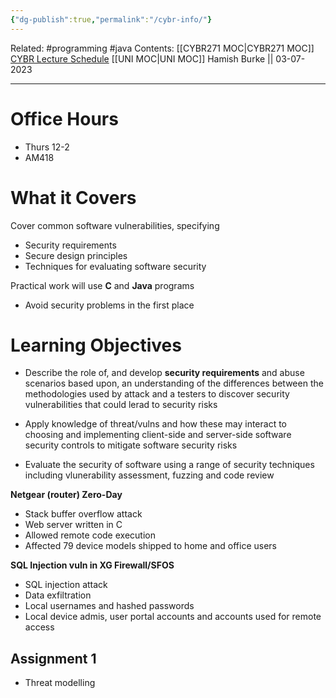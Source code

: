 ```yaml
---
{"dg-publish":true,"permalink":"/cybr-info/"}
---
```


Related: #programming #java 
Contents: [[CYBR271 MOC\|CYBR271 MOC]]
[CYBR Lecture Schedule](https://ecs.wgtn.ac.nz/Courses/CYBR271_2023T2/LectureSchedule)
[[UNI MOC\|UNI MOC]]
Hamish Burke || 03-07-2023
***

# Office Hours

- Thurs 12-2
- AM418

# What it Covers

Cover common software vulnerabilities, specifying 
- Security requirements
- Secure design principles
- Techniques for evaluating software security


Practical work will use  **C** and **Java** programs


- Avoid security problems in the first place

# Learning Objectives

- Describe the role of, and develop **security requirements** and abuse scenarios based upon, an understanding of the differences between  the methodologies used by attack and a testers to discover security vulnerabilities that could lerad to security risks

- Apply knowledge of threat/vulns and how these may interact to choosing and implementing client-side and server-side software security controls to mitigate software security risks

- Evaluate the security of software using a range of security techniques including vlunerability assessment, fuzzing and code review




**Netgear (router) Zero-Day**
- Stack buffer overflow attack
- Web server written in C
- Allowed remote code execution
- Affected 79 device models shipped to home and office users

**SQL Injection vuln in XG Firewall/SFOS**
- SQL injection attack
- Data exfiltration
- Local usernames and hashed passwords
- Local device admis, user portal accounts and accounts used for remote access

## Assignment 1

- Threat modelling